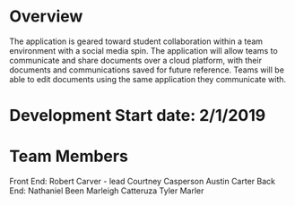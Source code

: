 # Overview
The application is geared toward student collaboration within a team environment with a social media spin. The application will allow teams to communicate and share documents over a cloud platform, with their documents and communications saved for future reference. Teams will be able to edit documents using the same application they communicate with.  


# Development Start date: 2/1/2019

# Team Members
Front End:
  Robert Carver - lead
  Courtney Casperson
  Austin Carter
Back End: 
  Nathaniel Been
  Marleigh Catteruza
  Tyler Marler
